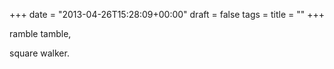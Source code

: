 +++
date = "2013-04-26T15:28:09+00:00"
draft = false
tags = 
title = ""
+++
<p>ramble tamble,</p>
<p>square walker.</p>